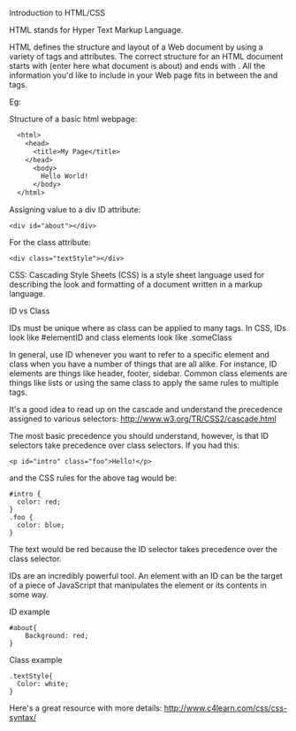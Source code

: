 Introduction to HTML/CSS

HTML stands for Hyper Text Markup Language.

HTML defines the structure and layout of a Web document by using a variety of tags and attributes. The correct structure 
for an HTML document starts with <HTML><HEAD>(enter here what document is about)<BODY> and ends with </BODY></HTML>. 
All the information you'd like to include in your Web page fits in between the <BODY> and </BODY> tags.

Eg:

Structure of a basic html webpage:

``` haxe
  <html>
    <head>
      <title>My Page</title>
    </head>
      <body>
        Hello World!
      </body>
  </html>
```
Assigning value to a div ID attribute:
```
<div id="about"></div>
``` 

For the class attribute:
``` 
<div class="textStyle"></div>
```

CSS: Cascading Style Sheets (CSS) is a style sheet language used for describing the look and formatting of a document 
written in a markup language.

ID vs Class

IDs must be unique where as class can be applied to many tags. In CSS, IDs look like #elementID and class elements 
look like .someClass

In general, use ID whenever you want to refer to a specific element and class when you have a number of things that 
are all alike. For instance, ID elements are things like header, footer, sidebar. Common class elements are 
things like lists or using the same class to apply the same rules to multiple tags.

It's a good idea to read up on the cascade and understand the precedence assigned to various selectors: 
http://www.w3.org/TR/CSS2/cascade.html

The most basic precedence you should understand, however, is that ID selectors take precedence over class selectors. 
If you had this:

```
<p id="intro" class="foo">Hello!</p>
```
and the CSS rules for the above tag would be:
```
#intro { 
  color: red;
}
.foo { 
  color: blue; 
}
```
The text would be red because the ID selector takes precedence over the class selector.

IDs are an incredibly powerful tool. An element with an ID can be the target of a piece of JavaScript that manipulates 
the element or its contents in some way. 

ID example
```
#about{
    Background: red;
}
```

Class example
```
.textStyle{
  Color: white;
}
```
Here's a great resource with more details: http://www.c4learn.com/css/css-syntax/
